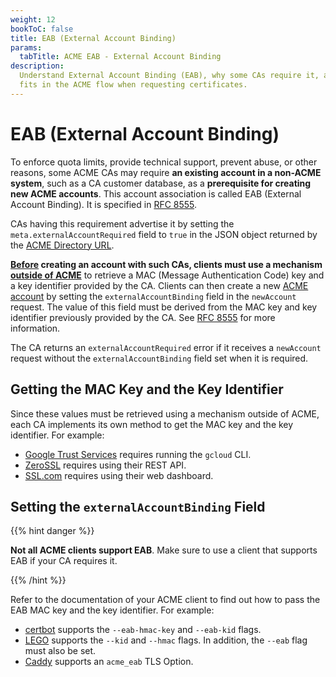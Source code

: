 ```yaml
---
weight: 12
bookToC: false
title: EAB (External Account Binding)
params:
  tabTitle: ACME EAB - External Account Binding
description:
  Understand External Account Binding (EAB), why some CAs require it, and how it
  fits in the ACME flow when requesting certificates.
---
```


# EAB (External Account Binding)

To enforce quota limits, provide technical support, prevent abuse, or other
reasons, some ACME CAs may require **an existing account in a non-ACME system**,
such as a CA customer database, as a **prerequisite for creating new ACME
accounts**. This account association is called EAB (External Account Binding).
It is specified in
[RFC 8555](https://datatracker.ietf.org/doc/html/rfc8555#section-7.3.4).

CAs having this requirement advertise it by setting the
`meta.externalAccountRequired` field to `true` in the JSON object returned by
the [ACME Directory URL](/acme/overview/#directory).

**<ins>Before</ins> creating an account with such CAs, clients must use a
mechanism <ins>outside of ACME</ins>** to retrieve a MAC (Message Authentication
Code) key and a key identifier provided by the CA. Clients can then create a new
[ACME account](/acme/overview/#account) by setting the `externalAccountBinding`
field in the `newAccount` request. The value of this field must be derived from
the MAC key and key identifier previously provided by the CA. See
[RFC 8555](https://datatracker.ietf.org/doc/html/rfc8555#section-7.3.4) for more
information.

The CA returns an `externalAccountRequired` error if it receives a `newAccount`
request without the `externalAccountBinding` field set when it is required.

## Getting the MAC Key and the Key Identifier

Since these values must be retrieved using a mechanism outside of ACME, each CA
implements its own method to get the MAC key and the key identifier. For
example:

- [Google Trust Services](https://cloud.google.com/certificate-manager/docs/public-ca-tutorial#request-key-hmac)
  requires running the `gcloud` CLI.
- [ZeroSSL](https://zerossl.com/documentation/acme/generate-eab-credentials/)
  requires using their REST API.
- [SSL.com](https://www.ssl.com/guide/ssl-tls-certificate-issuance-and-revocation-with-acme/#ftoc-heading-2)
  requires using their web dashboard.

## Setting the `externalAccountBinding` Field

{{% hint danger %}}

**Not all ACME clients support EAB**. Make sure to use a client that supports
EAB if your CA requires it.

{{% /hint %}}

Refer to the documentation of your ACME client to find out how to pass the EAB
MAC key and the key identifier. For example:

- [certbot](https://certbot.eff.org/) supports the `--eab-hmac-key` and
  `--eab-kid` flags.
- [LEGO](https://go-acme.github.io/lego/) supports the `--kid` and `--hmac`
  flags. In addition, the `--eab` flag must also be set.
- [Caddy](https://caddyserver.com/docs/caddyfile/options#acme-eab) supports an
  `acme_eab` TLS Option.
